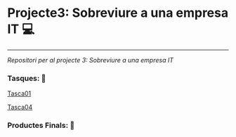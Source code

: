 # Projecte3: Sobreviure a una empresa IT 💻

---

*Repositori per al projecte 3: Sobreviure a una empresa IT*

### Tasques: 📝

[Tasca01](Tasca01/tasca01.md)

[Tasca04](Tasca04/tasca04.md)

### Productes Finals: 🎯

